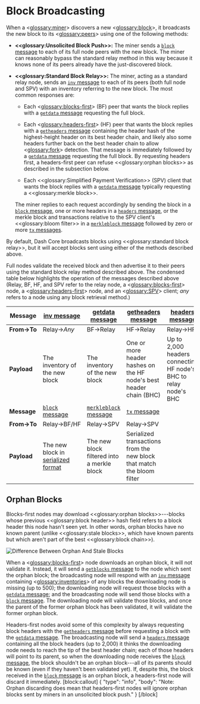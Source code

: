 # Block Broadcasting

When a <<glossary:miner>> discovers a new <<glossary:block>>, it broadcasts the new block to its <<glossary:peers>> using one of the following methods:

* **<<glossary:Unsolicited Block Push>>:**
  The miner sends a [`block` message](core-ref-p2p-network-data-messages#block) to each of its full node peers with the new block. The miner can reasonably bypass the standard relay method in this way because it knows none of its peers already have the just-discovered block.

* **<<glossary:Standard Block Relay>>:**
  The miner, acting as a standard relay node, sends an [`inv` message](core-ref-p2p-network-data-messages#inv) to each of its peers (both full node and SPV) with an inventory referring to the new block. The most common responses are:

   * Each <<glossary:blocks-first>> (BF) peer that wants the block replies with a [`getdata` message](core-ref-p2p-network-data-messages#getdata) requesting the full block.

   * Each <<glossary:headers-first>> (HF) peer that wants the block replies with a [`getheaders` message](core-ref-p2p-network-data-messages#getheaders) containing the header hash of the highest-height header on its best header chain, and likely also some headers further back on the best header chain to allow <<glossary:fork>> detection. That message is immediately followed by a [`getdata` message](core-ref-p2p-network-data-messages#getdata) requesting the full block. By requesting headers first, a headers-first peer can refuse <<glossary:orphan blocks>> as described in the subsection below.

   * Each <<glossary:Simplified Payment Verification>> (SPV) client that wants the block replies with a [`getdata` message](core-ref-p2p-network-data-messages#getdata) typically requesting a <<glossary:merkle block>>.

   The miner replies to each request accordingly by sending the block in a [`block` message](core-ref-p2p-network-data-messages#block), one or more headers in a [`headers` message](core-ref-p2p-network-data-messages#headers), or the merkle block and transactions relative to the SPV client's <<glossary:bloom filter>> in a [`merkleblock` message](core-ref-p2p-network-data-messages#merkleblock) followed by zero or more [`tx` messages](core-ref-p2p-network-data-messages#tx).

By default, Dash Core broadcasts blocks using <<glossary:standard block relay>>, but it will accept blocks sent using either of the methods described above.

Full nodes validate the received block and then advertise it to their peers using the standard block relay method described above.  The condensed table below highlights the operation of the messages described above (Relay, BF, HF, and SPV refer to the relay node, a <<glossary:blocks-first>> node, a <<glossary:headers-first>> node, and an <<glossary:SPV>> client; *any* refers to a node using any block retrieval method.)

| **Message** | [inv message](core-ref-p2p-network-data-messages#inv)                                   | [getdata message](core-ref-p2p-network-data-messages#getdata)               | [getheaders message](core-ref-p2p-network-data-messages#getheaders)                                     | [headers message](core-ref-p2p-network-data-messages#headers)
| --- | --- | --- | --- | --- |
| **From→To** | Relay→_Any_                                            | BF→Relay                                   | HF→Relay                                                               | Relay→HF
| **Payload** | The inventory of the new block                         | The inventory of the new block             | One or more header hashes on the HF node's best header chain (BHC)     | Up to 2,000 headers connecting HF node's BHC to relay node's BHC
| **Message** | [`block` message](core-ref-p2p-network-data-messages#block)                               | [`merkleblock` message](core-ref-p2p-network-data-messages#merkleblock)       | [`tx` message](core-ref-p2p-network-data-messages#tx)                                                     |
| **From→To** | Relay→BF/HF                                            | Relay→SPV                                  | Relay→SPV                                                              |
| **Payload** | The new block in [serialized format](core-ref-block-chain-serialized-blocks) | The new block filtered into a merkle block | Serialized transactions from the new block that match the bloom filter |

## Orphan Blocks

Blocks-first nodes may download <<glossary:orphan blocks>>---blocks whose previous <<glossary:block header>> hash field refers to a block header this node hasn't seen yet. In other words, orphan blocks have no known parent (unlike <<glossary:stale blocks>>, which have known parents but which aren't part of the best <<glossary:block chain>>).

![Difference Between Orphan And Stale Blocks](https://dash-docs.github.io/img/dev/en-orphan-stale-definition.svg)

When a <<glossary:blocks-first>> node downloads an orphan block, it will not validate it. Instead, it will send a [`getblocks` message](core-ref-p2p-network-data-messages#getblocks) to the node which sent the orphan block; the broadcasting node will respond with an [`inv` message](core-ref-p2p-network-data-messages#inv) containing <<glossary:inventories>> of any blocks the downloading node is missing (up to 500); the downloading node will request those blocks with a [`getdata` message](core-ref-p2p-network-data-messages#getdata); and the broadcasting node will send those blocks with a [`block` message](core-ref-p2p-network-data-messages#block). The downloading node will validate those blocks, and once the parent of the former orphan block has been validated, it will validate the former orphan block.

Headers-first nodes avoid some of this complexity by always requesting block headers with the [`getheaders` message](core-ref-p2p-network-data-messages#getheaders) before requesting a block with the [`getdata` message](core-ref-p2p-network-data-messages#getdata). The broadcasting node will send a [`headers` message](core-ref-p2p-network-data-messages#headers) containing all the block headers (up to 2,000) it thinks the downloading node needs to reach the tip of the best header chain; each of those headers will point to its parent, so when the downloading node receives the [`block` message](core-ref-p2p-network-data-messages#block), the block shouldn't be an orphan block---all of its parents should be known (even if they haven't been validated yet). If, despite this, the block received in the [`block` message](core-ref-p2p-network-data-messages#block) is an orphan block, a headers-first node will discard it immediately.
[block:callout]
{
  "type": "info",
  "body": "Note: Orphan discarding does mean that headers-first nodes will ignore orphan blocks sent by miners in an unsolicited block push."
}
[/block]